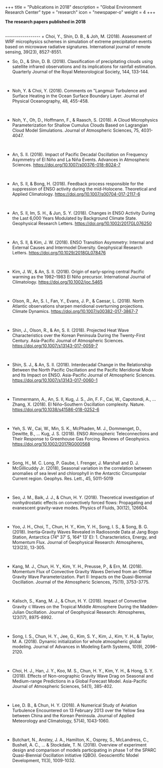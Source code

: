 +++
title = "Publications in 2018"
description = "Global Environment Research Center"
type = "research"
icon = "newspaper-o"
weight = 4
+++

**The research papers published in 2018**
<!--more-->
<br>
------------------
+ Choi, Y., Shin, D. B., & Joh, M. (2018). Assessment of WRF microphysics schemes in simulation of extreme precipitation events based on microwave radiative signatures. International journal of remote sensing, 39(23), 8527-8551.

<br>

+ So, D., & Shin, D. B. (2018). Classification of precipitating clouds using satellite infrared observations and its implications for rainfall estimation. Quarterly Journal of the Royal Meteorological Society, 144, 133-144.

<br>

+ Noh, Y. & Choi, Y. (2018). Comments on "Langmuir Turbulence and Surface Heating in the Ocean Surface Boundary Layer. Journal of Physical Oceanography, 48, 455-458.

<br>

+ Noh, Y., Oh, D., Hoffmann, F., & Raasch, S. (2018). A Cloud Microphysics Parameterization for Shallow Cumulus Clouds Based on Lagrangian Cloud Model Simulations. Journal of Atmospheric Sciences, 75, 4031-4047.

<br>

+ An, S. Il. (2018). Impact of Pacific Decadal Oscillation on Frequency Asymmetry of El Niño and La Niña Events. Advances in Atmospheric Sciences. https://doi.org/10.1007/s00376-018-8024-7

<br>

+ An, S. Il, & Bong, H. (2018). Feedback process responsible for the suppression of ENSO activity during the mid-Holocene. Theoretical and Applied Climatology. https://doi.org/10.1007/s00704-017-2117-6

<br>

+ An, S. Il, Im, S. H., & Jun, S. Y. (2018). Changes in ENSO Activity During the Last 6,000 Years Modulated by Background Climate State. Geophysical Research Letters. https://doi.org/10.1002/2017GL076250


<br>


+ An, S. Il, & Kim, J. W. (2018). ENSO Transition Asymmetry: Internal and External Causes and Intermodel Diversity. Geophysical Research Letters. https://doi.org/10.1029/2018GL078476

<br>

+ Kim, J. W., & An, S. Il. (2018). Origin of early-spring central Pacific warming as the 1982–1983 El Niño precursor. International Journal of Climatology. https://doi.org/10.1002/joc.5465

<br>

+ Olson, R., An, S. I., Fan, Y., Evans, J. P., & Caesar, L. (2018). North Atlantic observations sharpen meridional overturning projections. Climate Dynamics. https://doi.org/10.1007/s00382-017-3867-7

<br>

+ Shin, J., Olson, R., & An, S. Il. (2018). Projected Heat Wave Characteristics over the Korean Peninsula During the Twenty-First Century. Asia-Pacific Journal of Atmospheric Sciences. https://doi.org/10.1007/s13143-017-0059-7

<br>

+ Shin, S. J., & An, S. Il. (2018). Interdecadal Change in the Relationship Between the North Pacific Oscillation and the Pacific Meridional Mode and Its Impact on ENSO. Asia-Pacific Journal of Atmospheric Sciences. https://doi.org/10.1007/s13143-017-0060-1

<br>

+ Timmermann, A., An, S. Il, Kug, J. S., Jin, F. F., Cai, W., Capotondi, A., … Zhang, X. (2018). El Niño–Southern Oscillation complexity. Nature. https://doi.org/10.1038/s41586-018-0252-6

<br>

+ Yeh, S. W., Cai, W., Min, S. K., McPhaden, M. J., Dommenget, D., Dewitte, B., … Kug, J. S. (2018). ENSO Atmospheric Teleconnections and Their Response to Greenhouse Gas Forcing. Reviews of Geophysics. https://doi.org/10.1002/2017RG000568

<br>

+ Song, H., M. C. Long, P. Gaube, I. Frenger, J. Marshall and D. J. McGillicuddy Jr. (2018), Seasonal variation in the correlation between anomalies of sea level and chlorophyll in the Antarctic Circumpolar Current region. Geophys. Res. Lett., 45, 5011-5019

<br>

+ Seo, J. M., Baik, J. J., & Chun, H. Y. (2018). Theoretical investigation of nonhydrostatic effects on convectively forced flows: Propagating and evanescent gravity-wave modes. Physics of Fluids, 30(12), 126604.

<br>

+ Yoo, J. H., Choi, T., Chun, H. Y., Kim, Y. H., Song, I. S., & Song, B. G. (2018). Inertia‐Gravity Waves Revealed in Radiosonde Data at Jang Bogo Station, Antarctica (74° 37′ S, 164° 13′ E): 1. Characteristics, Energy, and Momentum Flux. Journal of Geophysical Research: Atmospheres, 123(23), 13-305.

<br>

+ Kang, M. J., Chun, H. Y., Kim, Y. H., Preusse, P., & Ern, M. (2018). Momentum Flux of Convective Gravity Waves Derived from an Offline Gravity Wave Parameterization. Part II: Impacts on the Quasi-Biennial Oscillation. Journal of the Atmospheric Sciences, 75(11), 3753-3775.

<br>

+ Kalisch, S., Kang, M. J., & Chun, H. Y. (2018). Impact of Convective Gravity ㄷWaves on the Tropical Middle Atmosphere During the Madden‐Julian Oscillation. Journal of Geophysical Research: Atmospheres, 123(17), 8975-8992.

<br>

+ Song, I. S., Chun, H. Y., Jee, G., Kim, S. Y., Kim, J., Kim, Y. H., & Taylor, M. A. (2018). Dynamic initialization for whole atmospheric global modeling. Journal of Advances in Modeling Earth Systems, 10(9), 2096-2120.

<br>

+ Choi, H. J., Han, J. Y., Koo, M. S., Chun, H. Y., Kim, Y. H., & Hong, S. Y. (2018). Effects of Non-orographic Gravity Wave Drag on Seasonal and Medium-range Predictions in a Global Forecast Model. Asia-Pacific Journal of Atmospheric Sciences, 54(1), 385-402.

<br>

+ Lee, D. B., & Chun, H. Y. (2018). A Numerical Study of Aviation Turbulence Encountered on 13 February 2013 over the Yellow Sea between China and the Korean Peninsula. Journal of Applied Meteorology and Climatology, 57(4), 1043-1060.

<br>

+ Butchart, N., Anstey, J. A., Hamilton, K., Osprey, S., McLandress, C., Bushell, A. C., ... & Stockdale, T. N. (2018). Overview of experiment design and comparison of models participating in phase 1 of the SPARC Quasi-Biennial Oscillation initiative (QBOi). Geoscientific Model Development, 11(3), 1009-1032.

<br>
